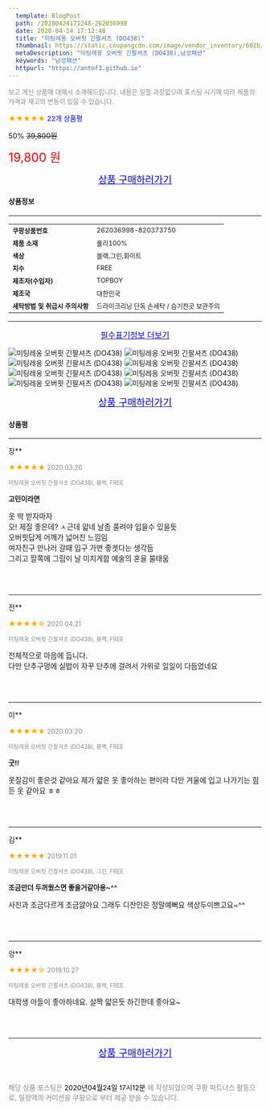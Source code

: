 ```yaml
---
  template: BlogPost
  path: /20200424171248-262036998
  date: 2020-04-24 17:12:48
  title: "미팅레옹 오버핏 긴팔셔츠 (DO438)"
  thumbnail: https://static.coupangcdn.com/image/vendor_inventory/602b/10edd760ccd898783ee187ca5a2c9da962549cbb20c11999375d9f6b2a23.jpg
  metaDescription: "미팅레옹 오버핏 긴팔셔츠 (DO438),남성패션"
  keywords: "남성패션"
  httpurl: "https://antnf3.github.io"
---
```

  
<span style="color: #888;font-size:0.8rem">보고 계신 상품에 대해서 소개해드립니다.
내용은 일절 과장없으며 포스팅 시기에 따라 제품의 가격과 재고의 변동이 있을 수 있습니다.</span>
  
<span style="color: orange;">★★★★★</span> <span style="color: blue;font-size: 0.85rem;">22개 상품평</span>

<span style="font-size: 0.9rem">50%</span> <span style="font-size: 0.9rem">~~39,800원~~</span>

<span style="color: red;font-size: 1.5rem;">19,800 원</span>



<p align="center"><a href="http://me2.do/5EfJLtOG" style="font-size: 1.2rem; color: blue;">상품 구매하러가기</a></p>

#### 상품정보

---

|                  |                       |
| ---------------- | --------------------- |
| **<span style="font-size:0.8rem;">쿠팡상품번호</span>** | <span style="font-size:0.8rem;">262036998-820373750</span> |
| **<span style="font-size:0.8rem;">제품 소재</span>**    | <span style="font-size:0.8rem;">폴리100%</span>        |
| **<span style="font-size:0.8rem;">색상</span>**    | <span style="font-size:0.8rem;">블랙,그린,화이트</span>        |
| **<span style="font-size:0.8rem;">치수</span>**    | <span style="font-size:0.8rem;">FREE</span>        |
| **<span style="font-size:0.8rem;">제조자(수입자)</span>**    | <span style="font-size:0.8rem;">TOPBOY</span>        |
| **<span style="font-size:0.8rem;">제조국</span>**    | <span style="font-size:0.8rem;">대한민국</span>        |
| **<span style="font-size:0.8rem;">세탁방법 및 취급시 주의사항</span>**    | <span style="font-size:0.8rem;">드라이크리닝 단독 손세탁 / 습기찬곳 보관주의</span>        |




---

<p align="center"><a href="http://me2.do/5EfJLtOG" style="font-size: 1rem; color: blue;">필수표기정보 더보기</a></p>

![미팅레옹 오버핏 긴팔셔츠 (DO438)](http://image1.coupangcdn.com/image/vendor_inventory/31e9/0ea7cdbc270d37141f10d64beec8aa479c49caca1ff7468532e7b2d2b96b.jpg)
![미팅레옹 오버핏 긴팔셔츠 (DO438)](http://image1.coupangcdn.com/image/vendor_inventory/fb26/cbd4ccfb8c9fbb934ab7044a2b5beffd52b64c93b4d7a82a7813cfce27f9.jpg)
![미팅레옹 오버핏 긴팔셔츠 (DO438)](http://image1.coupangcdn.com/image/vendor_inventory/aa4c/16be10e9be0f1880c1d76affd5475f9115fbd8b4b7251685941b505f603b.jpg)
![미팅레옹 오버핏 긴팔셔츠 (DO438)](http://image1.coupangcdn.com/image/vendor_inventory/eba7/b12366a5a5f3def3a239dba1f910f5bf2a002cdb5c2baa12800a9ec796d1.jpg)
![미팅레옹 오버핏 긴팔셔츠 (DO438)](http://image1.coupangcdn.com/image/vendor_inventory/522d/5c507f8e52cd6b588143a91ebb763959bb562e3dca9bb2cfd7d20225a05e.jpg)
![미팅레옹 오버핏 긴팔셔츠 (DO438)](http://image1.coupangcdn.com/image/vendor_inventory/3e09/7188058b52df3eb6590afc093b4ec326e4b6c2b044bc6f4fb22fb78c89ed.jpg)
![미팅레옹 오버핏 긴팔셔츠 (DO438)](http://image1.coupangcdn.com/image/vendor_inventory/2812/f314c58873e05017d7fa3fcf2f9e1800d697d5fd46525f972e613644424a.jpg)
![미팅레옹 오버핏 긴팔셔츠 (DO438)](http://image1.coupangcdn.com/image/vendor_inventory/240d/0b71bee9d5d31e66e20465528125518acd04630d18d943e2753d362bc9fd.jpg)

<p align="center"><a href="http://me2.do/5EfJLtOG" style="font-size: 1.2rem; color: blue;">상품 구매하러가기</a></p>

#### 상품평
  
---
  
장**
    
<span style="color: orange;">★★★★★</span> <span style="font-size:0.8rem;color: #888;">2020.03.26</span>
    
<span style="color: #888;font-size:0.7rem">미팅레옹 오버핏 긴팔셔츠 (DO438), 블랙, FREE</span>
    
<span style="font-size:0.85rem">**고민이라면**</span>
    
<span style="font-size: 0.9rem;">옷 딱 받자마자 <br/>오! 제질 좋은데? ㅅ근데 얇네 날좀 풀려야 입을수 있을듯<br/>오버핏답게 어깨가 넓어진 느낌임<br/>여자친구 만나러 갈때 입구 가면 좋겟다는 생각듬<br/>그리고 팔쪽에 그림이 날 미치게함 예술의 혼을 불태움</span>
    
<br>
<br>

---
  
전**
    
<span style="color: orange;">★★★★☆</span> <span style="font-size:0.8rem;color: #888;">2020.04.21</span>
    
<span style="color: #888;font-size:0.7rem">미팅레옹 오버핏 긴팔셔츠 (DO438), 블랙, FREE</span>
    

    
<span style="font-size: 0.9rem;">전체적으로 마음에 듭니다.<br/>다만 단추구멍에 실밥이 자꾸 단추에 걸려서 가위로 일일이 다듬었네요</span>
    
<br>
<br>

---
  
이**
    
<span style="color: orange;">★★★★★</span> <span style="font-size:0.8rem;color: #888;">2020.03.20</span>
    
<span style="color: #888;font-size:0.7rem">미팅레옹 오버핏 긴팔셔츠 (DO438), 블랙, FREE</span>
    
<span style="font-size:0.85rem">**굿!!**</span>
    
<span style="font-size: 0.9rem;">옷질감이 좋은것 같아요 제가 얇은 옷 좋아하는 편이라 다만 겨울에 입고 나가기는 힘든 옷 같아요 ㅎㅎ</span>
    
<br>
<br>

---
  
김**
    
<span style="color: orange;">★★★★★</span> <span style="font-size:0.8rem;color: #888;">2019.11.01</span>
    
<span style="color: #888;font-size:0.7rem">미팅레옹 오버핏 긴팔셔츠 (DO438), 그린, FREE</span>
    
<span style="font-size:0.85rem">**조금만더 두꺼웠스면 좋을거같아용~^^**</span>
    
<span style="font-size: 0.9rem;">사진과 조금다르게 조금얋아요  그래두 디잔인은 정말예뻐요 색상두이쁘고요~^^</span>
    
<br>
<br>

---
  
양**
    
<span style="color: orange;">★★★★☆</span> <span style="font-size:0.8rem;color: #888;">2019.10.27</span>
    
<span style="color: #888;font-size:0.7rem">미팅레옹 오버핏 긴팔셔츠 (DO438), 블랙, FREE</span>
    

    
<span style="font-size: 0.9rem;">대학생 아들이 좋아하네요. 살짝 얇은듯 하긴한데 좋아요~</span>
    
<br>
<br>


  
---
  
<p align="center"><a href="http://me2.do/5EfJLtOG" style="font-size: 1.2rem; color: blue;">상품 구매하러가기</a></p>
  
<br>
  
<span style="font-size: 0.85rem; color: #888;">해당 상품 포스팅은 <span style="color: #000;"> 2020년04월24일 17시12분 </span> 에 작성되었으며 쿠팡 파트너스 활동으로, 일정액의 커미션을 쿠팡으로 부터 제공 받을 수 있습니다.</span>
